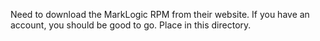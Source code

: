 Need to download the MarkLogic RPM from their website.
If you have an account, you should be good to go. Place in this directory.
